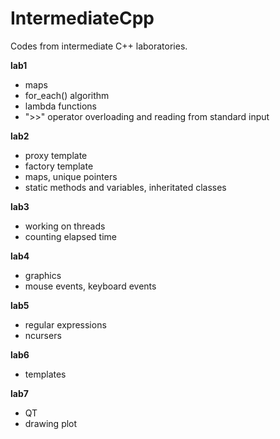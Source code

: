 # IntermediateCpp
Codes from intermediate C++ laboratories.

**lab1**
- maps
- for_each() algorithm
- lambda functions 
- ">>" operator overloading and reading from standard input


**lab2**
- proxy template
- factory template
- maps, unique pointers
- static methods and variables, inheritated classes

**lab3**
- working on threads
- counting elapsed time

**lab4**
- graphics
- mouse events, keyboard events

**lab5**
- regular expressions
- ncursers

**lab6**
- templates

**lab7**
- QT
- drawing plot
